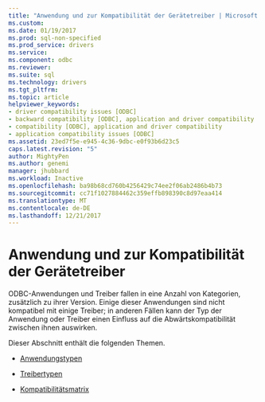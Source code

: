 ```yaml
---
title: "Anwendung und zur Kompatibilität der Gerätetreiber | Microsoft Docs"
ms.custom: 
ms.date: 01/19/2017
ms.prod: sql-non-specified
ms.prod_service: drivers
ms.service: 
ms.component: odbc
ms.reviewer: 
ms.suite: sql
ms.technology: drivers
ms.tgt_pltfrm: 
ms.topic: article
helpviewer_keywords:
- driver compatibility issues [ODBC]
- backward compatibility [ODBC], application and driver compatibility
- compatibility [ODBC], application and driver compatibility
- application compatibility issues [ODBC]
ms.assetid: 23ed7f5e-e945-4c36-9dbc-e0f93b6d23c5
caps.latest.revision: "5"
author: MightyPen
ms.author: genemi
manager: jhubbard
ms.workload: Inactive
ms.openlocfilehash: ba98b68cd760b4256429c74ee2f06ab2486b4b73
ms.sourcegitcommit: cc71f1027884462c359effb898390c8d97eaa414
ms.translationtype: MT
ms.contentlocale: de-DE
ms.lasthandoff: 12/21/2017
---
```

# <a name="application-and-driver-compatibility"></a>Anwendung und zur Kompatibilität der Gerätetreiber
ODBC-Anwendungen und Treiber fallen in eine Anzahl von Kategorien, zusätzlich zu ihrer Version. Einige dieser Anwendungen sind nicht kompatibel mit einige Treiber; in anderen Fällen kann der Typ der Anwendung oder Treiber einen Einfluss auf die Abwärtskompatibilität zwischen ihnen auswirken.  
  
 Dieser Abschnitt enthält die folgenden Themen.  
  
-   [Anwendungstypen](../../../odbc/reference/develop-app/types-of-applications.md)  
  
-   [Treibertypen](../../../odbc/reference/develop-app/types-of-drivers.md)  
  
-   [Kompatibilitätsmatrix](../../../odbc/reference/develop-app/compatibility-matrix.md)
